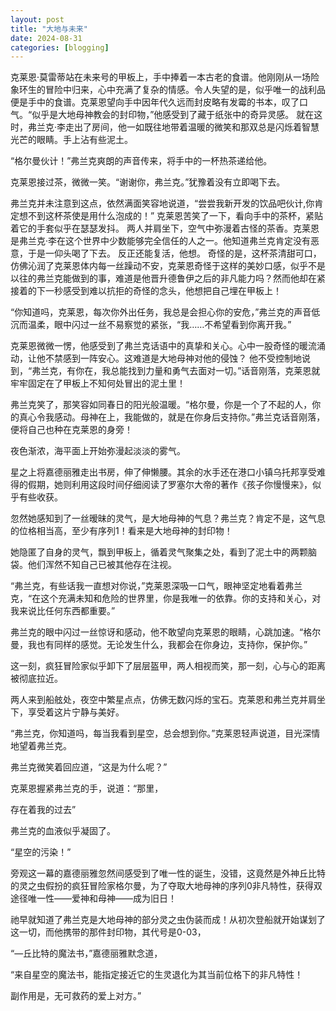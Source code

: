 ```yaml
---
layout: post
title: "大地与未来"
date: 2024-08-31
categories: [blogging]
---
```



克莱恩·莫雷蒂站在未来号的甲板上，手中捧着一本古老的食谱。他刚刚从一场险象环生的冒险中归来，心中充满了复杂的情感。令人失望的是，似乎唯一的战利品便是手中的食谱。克莱恩望向手中因年代久远而封皮略有发霉的书本，叹了口气。“似乎是大地母神教会的封印物，”他感受到了藏于纸张中的奇异灵感。
就在这时，弗兰克·李走出了房间，他一如既往地带着温暖的微笑和那双总是闪烁着智慧光芒的眼睛。手上沾有些泥土。

“格尔曼伙计！”弗兰克爽朗的声音传来，将手中的一杯热茶递给他。

克莱恩接过茶，微微一笑。“谢谢你，弗兰克。”犹豫着没有立即喝下去。

弗兰克并未注意到这点，依然满面笑容地说道，“尝尝我新开发的饮品吧伙计,你肯定想不到这杯茶使是用什么泡成的！”
克莱恩苦笑了一下，看向手中的茶杯，紧贴着它的手套似乎在瑟瑟发抖。
两人并肩坐下，空气中弥漫着古怪的茶香。克莱恩是弗兰克·李在这个世界中少数能够完全信任的人之一。他知道弗兰克肯定没有恶意，于是一仰头喝了下去。
反正还能复活，他想。
奇怪的是，这杯茶清甜可口，仿佛沁润了克莱恩体内每一丝躁动不安，克莱恩奇怪于这样的美妙口感，似乎不是以往的弗兰克能做到的事，难道是他晋升德鲁伊之后的非凡能力吗？然而他却在紧接着的下一秒感受到难以抗拒的奇怪的念头，他想把自己埋在甲板上！

“你知道吗，克莱恩，每次你外出任务，我总是会担心你的安危，”弗兰克的声音低沉而温柔，眼中闪过一丝不易察觉的紧张，“我……不希望看到你离开我。”

克莱恩微微一愣，他感受到了弗兰克话语中的真挚和关心。心中一股奇怪的暖流涌动，让他不禁感到一阵安心。这难道是大地母神对他的侵蚀？
他不受控制地说到，“弗兰克，有你在，我总能找到力量和勇气去面对一切。”话音刚落，克莱恩就牢牢固定在了甲板上不知何处冒出的泥土里！

弗兰克笑了，那笑容如同春日的阳光般温暖。“格尔曼，你是一个了不起的人，你的真心令我感动。母神在上，我能做的，就是在你身后支持你。”弗兰克话音刚落，便将自己也种在克莱恩的身旁！

夜色渐浓，海平面上开始弥漫起淡淡的雾气。

星之上将嘉德丽雅走出书房，伸了伸懒腰。其余的水手还在港口小镇乌托邦享受难得的假期，她则利用这段时间仔细阅读了罗塞尔大帝的著作《孩子你慢慢来》，似乎有些收获。

忽然她感知到了一丝暧昧的灵气，是大地母神的气息？弗兰克？肯定不是，这气息的位格相当高，至少有序列1！看来是大地母神的封印物！

她隐匿了自身的灵气，飘到甲板上，循着灵气聚集之处，看到了泥土中的两颗脑袋。他们浑然不知自己已被其他存在注视。

“弗兰克，有些话我一直想对你说，”克莱恩深吸一口气，眼神坚定地看着弗兰克，“在这个充满未知和危险的世界里，你是我唯一的依靠。你的支持和关心，对我来说比任何东西都重要。”

弗兰克的眼中闪过一丝惊讶和感动，他不敢望向克莱恩的眼睛，心跳加速。“格尔曼，我也有同样的感觉。无论发生什么，我都会在你身边，支持你，保护你。”

这一刻，疯狂冒险家似乎卸下了层层盔甲，两人相视而笑，那一刻，心与心的距离被彻底拉近。

两人来到船舷处，夜空中繁星点点，仿佛无数闪烁的宝石。克莱恩和弗兰克并肩坐下，享受着这片宁静与美好。

“弗兰克，你知道吗，每当我看到星空，总会想到你。”克莱恩轻声说道，目光深情地望着弗兰克。

弗兰克微笑着回应道，“这是为什么呢？”

克莱恩握紧弗兰克的手，说道：“那里，

存在着我的过去”

弗兰克的血液似乎凝固了。

“星空的污染！”

旁观这一幕的嘉德丽雅忽然间感受到了唯一性的诞生，没错，这竟然是外神丘比特的灵之虫假扮的疯狂冒险家格尔曼，为了夺取大地母神的序列0非凡特性，获得双途径唯一性——爱神和母神——成为旧日！

祂早就知道了弗兰克是大地母神的部分灵之虫伪装而成！从初次登船就开始谋划了这一切，而他携带的那件封印物，其代号是0-03，

“—丘比特的魔法书，”嘉德丽雅默念道，

“来自星空的魔法书，能指定接近它的生灵退化为其当前位格下的非凡特性！

副作用是，无可救药的爱上对方。”

